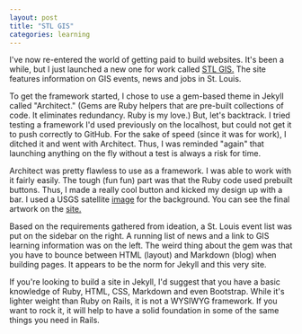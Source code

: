 ```yaml
---
layout: post
title: "STL GIS"
categories: learning
---
```


 I've now re-entered the world of getting paid to build websites. It's been a while, but I just launched a new one for work called <a href="https://cherylhughey.github.io/stlgis/">STL GIS.</a> The site features information on GIS events, news and jobs in St. Louis.

 To get the framework started, I chose to use a gem-based theme in Jekyll called "Architect." (Gems are Ruby helpers that are pre-built collections of code. It eliminates redundancy. Ruby is my love.) But, let's backtrack. I tried testing a framework I'd used previously on the localhost, but could not get it to push correctly to GitHub. For the sake of speed (since it was for work), I ditched it and went with Architect. Thus, I was reminded "again" that launching anything on the fly without a test is always a risk for time.

 Architect was pretty flawless to use as a framework. I was able to work with it fairly easily. The tough (fun fun) part was that the Ruby code used prebuilt buttons. Thus, I made a really cool button and kicked my design up with a bar. I used a USGS satellite <a href="https://www.usgs.gov/media/images/great-pine-tier-after">image</a> for the background. You can see the final artwork on the <a href="https://cherylhughey.github.io/stlgis/">site.</a>

 Based on the requirements gathered from ideation, a St. Louis event list was put on the sidebar on the right. A running list of news and a link to GIS learning information was on the left. The weird thing about the gem was that you have to bounce between HTML (layout) and Markdown (blog) when building pages. It appears to be the norm for Jekyll and this very site.

 If you're looking to build a site in Jekyll, I'd suggest that you have a basic knowledge of Ruby, HTML, CSS, Markdown and even Bootstrap. While it's lighter weight than Ruby on Rails, it is not a WYSIWYG framework. If you want to rock it, it will help to have a solid foundation in some of the same things you need in Rails.
